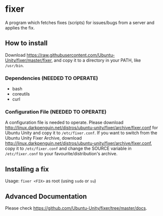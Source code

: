 # fixer
A program which fetches fixes (scripts) for issues/bugs from a server and applies the fix.

## How to install
Download https://raw.githubusercontent.com/Ubuntu-Unity/fixer/master/fixer, and copy it to a directory in your PATH, like `/usr/bin`. 

### Dependencies (NEEDED TO OPERATE)
- bash
- coreutils
- curl

### Configuration File (NEEDED TO OPERATE)
A configuration file is needed to operate. Please download http://linux.darkpenguin.net/distros/ubuntu-unity/fixer/archive/fixer.conf for Ubuntu Unity and copy it to `/etc/fixer.conf`. If you want to switch from the Ubuntu Unity Fixer Archive, download http://linux.darkpenguin.net/distros/ubuntu-unity/fixer/archive/fixer.conf, copy it to `/etc/fixer.conf` and change the SOURCE variable in `/etc/fixer.conf` to your favourite/distribution's archive.

## Installing a fix
Usage: `fixer <FIX>` as root (using `sudo` or `su`)

## Advanced Documentation
Please check https://github.com/Ubuntu-Unity/fixer/tree/master/docs.
